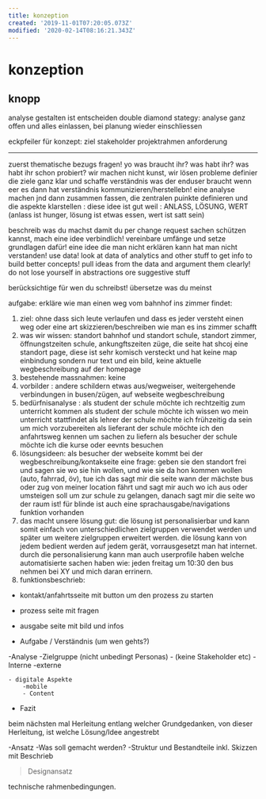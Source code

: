 ```yaml
---
title: konzeption
created: '2019-11-01T07:20:05.073Z'
modified: '2020-02-14T08:16:21.343Z'
---
```


# konzeption

## knopp

analyse
gestalten ist entscheiden
double diamond stategy: analyse ganz offen und alles einlassen, bei planung wieder einschliessen

eckpfeiler für konzept:
ziel
stakeholder
projektrahmen
anforderung

__________________
zuerst thematische bezugs fragen! 
yo was braucht ihr? was habt ihr? was habt ihr schon probiert?
wir machen nicht kunst, wir lösen probleme
definier die ziele ganz klar und schaffe verständnis was der enduser braucht wenn eer es dann hat
verständnis kommunizieren/herstellebn! eine analyse machen jnd dann zusammen fassen, die zentralen puinkte definieren und die aspekte klarstellen : diese idee ist gut weil : ANLASS, LÖSUNG, WERT (anlass ist hunger, lösung ist etwas essen, wert ist satt sein)

beschreib was du machst damit du per change request sachen schützen kannst, mach eine idee verbindlich! vereinbare umfänge und setze grundlagen dafür!
eine idee die man nicht erklären kann hat man nicht verstanden! 
use data! look at data of analytics and other stuff to get info to build better concepts! pull ideas from the data and argument them clearly! do not lose yourself in abstractions ore suggestive stuff

berücksichtige für wen du schreibst! übersetze was du meinst

aufgabe: 
erkläre wie man einen weg vom bahnhof ins zimmer findet:
1. ziel: ohne dass sich leute verlaufen und dass es jeder versteht einen weg oder eine art skizzieren/beschreiben wie man es ins zimmer schafft
2. was wir wissen: standort bahnhof und standort schule, standort zimmer, öffnungstzeiten schule, ankungftszeiten züge, die seite hat shcoj eine standort page, diese ist sehr komisch versteckt und hat keine map einbindung sondern nur text und ein bild, keine aktuelle wegbeschreibung auf der homepage
3. bestehende massnahmen: keine
4. vorbilder : andere schildern etwas aus/wegweiser, weitergehende verbindungen in busen/zügen, auf webseite wegbeschreibung
5. bedürfnisanalyse : 
als student der schule möchte ich rechtzeitig zum unterricht kommen
als student der schule möchte ich wissen wo mein unterricht stattfindet
als lehrer der schule möchte ich frühzeitig da sein um mich vorzubereiten
als lieferant der schule möchte ich den anfahrtsweg kennen um sachen zu liefern
als besucher der schule möchte ich die kurse oder eevnts besuchen
6. lösungsideen:
als besucher der webseite kommt bei der wegbeschreibung/kontakseite eine frage: geben sie den standort frei und sagen sie wo sie hin wollen, und wie sie da hon kommen wollen (auto, fahrrad, öv), tue ich das sagt mir die seite wann der mächste bus oder zug von meiner location fährt und sagt mir auch wo ich aus oder umsteigen soll um zur schule zu gelangen, danach sagt mir die seite wo der raum ist! für blinde ist auch eine sprachausgabe/navigations funktion vorhanden
7. das macht unsere lösung gut:
die lösung ist personalisierbar und kann somit einfach von unterschiedlichen zielgruppen verwendet werden und später um weitere zielgruppen erweitert werden.
die lösung kann von jedem bedient werden auf jedem gerät, vorrausgesetzt man hat internet.
durch die personalisierung kann man auch userprofile haben welche automatisierte sachen haben wie: jeden freitag um 10:30 den bus nehmen bei XY und mich daran errinern.
8. funktionsbeschrieb:
- kontakt/anfahrtsseite mit button um den prozess zu starten
- prozess seite mit fragen 
- ausgabe seite mit bild und infos

- Aufgabe / Verständnis (um wen gehts?)

-Analyse
	-Zielgruppe (nicht unbedingt Personas)
	- (keine Stakeholder etc)
	- Interne
	-externe

	- digitale Aspekte
		-mobile
		- Content

- Fazit

beim nächsten mal Herleitung
entlang welcher Grundgedanken, von dieser Herleitung, ist welche Lösung/Idee angestrebt


-Ansatz
	-Was soll gemacht werden?
	-Struktur und Bestandteile inkl. Skizzen mit Beschrieb

> Designansatz

technische rahmenbedingungen.

